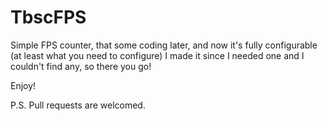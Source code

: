 # TbscFPS
Simple FPS counter, that some coding later, and now it's fully configurable (at least what you need to configure)
I made it since I needed one and I couldn't find any, so there you go!

Enjoy!

P.S. Pull requests are welcomed.
